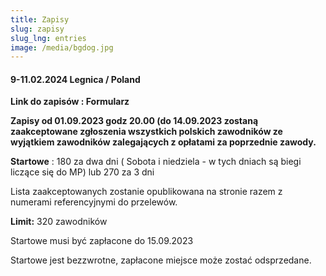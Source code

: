 ```yaml
---
title: Zapisy
slug: zapisy
slug_lng: entries
image: /media/bgdog.jpg
---
```

#### 9-11.02.2024 Legnica / Poland

 **Link do zapisów : Formularz** 


**Zapisy od 01.09.2023 godz 20.00 (do 14.09.2023 zostaną zaakceptowane zgłoszenia wszystkich polskich zawodników ze wyjątkiem zawodników zalegających z opłatami za poprzednie zawody.**

**Startowe** : 180 za dwa dni ( Sobota i niedziela  - w tych dniach są biegi liczące się do MP) lub 270 za 3 dni

Lista zaakceptowanych zostanie opublikowana na stronie razem z numerami referencyjnymi do przelewów. 

**Limit:** 320 zawodników

Startowe musi być zapłacone do 15.09.2023

Startowe jest bezzwrotne, zapłacone miejsce może zostać odsprzedane.